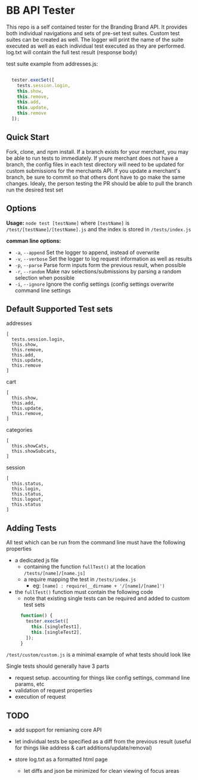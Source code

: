# BB API Tester

This repo is a self contained tester for the Branding Brand API. It provides both individual navigations and sets of pre-set test suites. Custom test suites can be created as well. The logger will print the name of the suite executed as well as each individual test executed as they are performed. log.txt will contain the full test result (response body)

test suite example from addresses.js: 
```javascript

  tester.execSet([
    tests.session.login,
    this.show,
    this.remove,
    this.add,
    this.update,
    this.remove
  ]);
```

## Quick Start

Fork, clone, and npm install. If a branch exists for your merchant, you may be able to run tests to immediately. If youre merchant does not have a branch, the config files in each test directory will need to be updated for custom submissions for the merchants API. If you update a merchant's branch, be sure to commit so that others dont have to go make the same changes. Idealy, the person testing the PR should be able to pull the branch run the desired test set 

## Options

**Usage:** `node test [testName]`
    where `[testName]` is `/test/[testName]/[testName].js` and the index is stored in `/tests/index.js`

**comman line options:** 

* `-a`, `--append`  Set the logger to append, instead of overwrite
* `-v`, `--verbose` Set the logger to log request information as well as results
* `-p`, `--parse`   Parse form inputs form the previous result, when possible
* `-r`, `--random`  Make nav selections/submissions by parsing a random selection when possible
* `-i`, `--ignore`  Ignore the config settings (config settings overwrite command line settings

    
## Default Supported Test sets

addresses
  ```
  [
    tests.session.login,
    this.show,
    this.remove,
    this.add,
    this.update,
    this.remove
  ]
  ```

cart
  ```
  [
    this.show,
    this.add,
    this.update,
    this.remove,
  ]
  ```
  
categories
  ```
  [
    this.showCats,
    this.showSubcats,    
  ]
  ```
  
session
  ```
  [
    this.status,
    this.login,
    this.status,
    this.logout,
    this.status
  ]
  ```
  
## Adding Tests
  
All test which can be run from the command line must have the following properties
  * a dedicated js file 
    * containing the function `fullTest()` at the location `/tests/[name]/[name.js]`
    * a require mapping the test in `/tests/index.js`
      * eg: `[name] : require(__dirname + '/[name]/[name]')`
  * the ` fullTest() ` function must contain the following code
    * note that existing single tests can be required and added to custom test sets
    ```javascript
      function() {
        tester.execSet([
          this.[singleTest1],
          this.[singleTest2],
        ]);
      }
    ```
    
`/test/custom/custom.js` is a minimal example of what tests should look like

Single tests should generally have 3 parts
  * request setup. accounting for things like config settings, command line params, etc
  * validation of request properties
  * execution of request


## TODO

* add support for remianing core API

* let individual tests be specified as a diff from the previous result (useful for things like address & cart additions/update/removal)

* store log.txt as a formatted html page
  * let diffs and json be minimized for clean viewing of focus areas